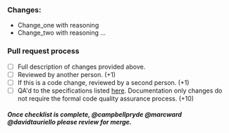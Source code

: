 ### Changes:

- Change_one with reasoning
- Change_two with reasoning ...

### Pull request process

- [ ] Full description of changes provided above.
- [ ] Reviewed by another person. (+1)
- [ ] If this is a code change, reviewed by a second person. (+1)
- [ ] QA'd to the specifications listed [here](https://github.com/DataQualityCommittee/dqc_us_rules#quality-assurance-qa-of-a-pull-request). Documentation only changes do not require the formal code quality assurance process. (+10)

##### Once checklist is complete, @campbellpryde @marcward @davidtauriello please review for merge.
